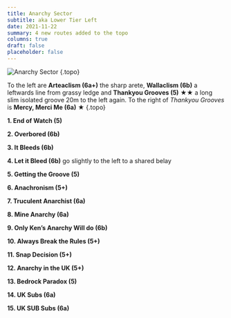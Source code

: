 ```yaml
---
title: Anarchy Sector
subtitle: aka Lower Tier Left
date: 2021-11-22
summary: 4 new routes added to the topo
columns: true
draft: false
placeholder: false
---
```




![Anarchy Sector](https://res.cloudinary.com/sportclimbs/image/upload/c_scale,q_43,w_1200/v1637607204/peak/buxton/harpur-hill-anarchy-sector_n8idkw.jpg)
{.topo}


To the left are **Arteaclism (6a+)** the sharp arete, **Wallaclism (6b)** a leftwards line from grassy ledge and **Thankyou Grooves (5)** &starf;&starf; a long slim isolated groove 20m to the left again. To the right of *Thankyou Grooves* is **Mercy, Merci Me (6a)** &starf;
{.topo}

**1. End of Watch (5)**
   
**2. Overbored (6b)**

**3. It Bleeds (6b)**

**4. Let it Bleed (6b)** go slightly to the left to a shared belay

**5. Getting the Groove (5)**

**6. Anachronism (5+)**

**7. Truculent Anarchist (6a)**

**8. Mine Anarchy (6a)**

**9.  Only Ken’s Anarchy Will do (6b)**

**10. Always Break the Rules (5+)**

**11. Snap Decision (5+)**

**12. Anarchy in the UK (5+)**

**13. Bedrock Paradox (5)**

**14. UK Subs (6a)**

**15. UK SUB Subs (6a)**


